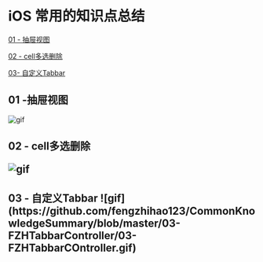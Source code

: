 # iOS 常用的知识点总结


<a href="#C1">01 - 抽屉视图</a>

<a href="#C2">02 - cell多选删除</a>

<a href="#C3">03- 自定义Tabbar</a>

<h2><a name="C1">01 -抽屉视图</a></h2>

![gif](https://github.com/fengzhihao123/CommonKnowledgeSummary/blob/master/01-FZHDrawerView/01-DrawerView.gif)

<h2><a name="C2">02 - cell多选删除</a>

![gif](https://github.com/fengzhihao123/CommonKnowledgeSummary/blob/master/02-FZHDeleteCells/02-FZHDeleteCells.gif)

<h2><a name="C3">03 - 自定义Tabbar</a>
![gif](https://github.com/fengzhihao123/CommonKnowledgeSummary/blob/master/03-FZHTabbarController/03-FZHTabbarCOntroller.gif)
